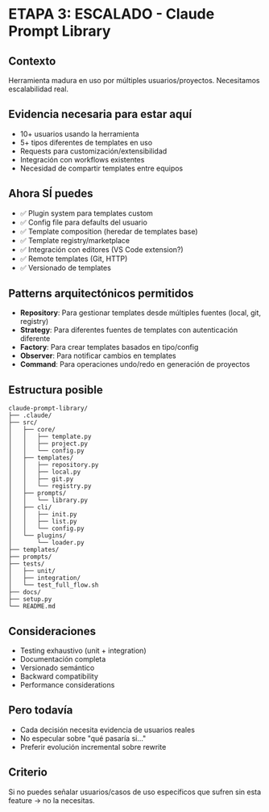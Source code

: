 # ETAPA 3: ESCALADO - Claude Prompt Library

## Contexto
Herramienta madura en uso por múltiples usuarios/proyectos. Necesitamos escalabilidad real.

## Evidencia necesaria para estar aquí
- 10+ usuarios usando la herramienta
- 5+ tipos diferentes de templates en uso
- Requests para customización/extensibilidad
- Integración con workflows existentes
- Necesidad de compartir templates entre equipos

## Ahora SÍ puedes
- ✅ Plugin system para templates custom
- ✅ Config file para defaults del usuario
- ✅ Template composition (heredar de templates base)
- ✅ Template registry/marketplace
- ✅ Integración con editores (VS Code extension?)
- ✅ Remote templates (Git, HTTP)
- ✅ Versionado de templates

## Patterns arquitectónicos permitidos
- **Repository**: Para gestionar templates desde múltiples fuentes (local, git, registry)
- **Strategy**: Para diferentes fuentes de templates con autenticación diferente
- **Factory**: Para crear templates basados en tipo/config
- **Observer**: Para notificar cambios en templates
- **Command**: Para operaciones undo/redo en generación de proyectos

## Estructura posible
```
claude-prompt-library/
├── .claude/
├── src/
│   ├── core/
│   │   ├── template.py
│   │   ├── project.py
│   │   └── config.py
│   ├── templates/
│   │   ├── repository.py
│   │   ├── local.py
│   │   ├── git.py
│   │   └── registry.py
│   ├── prompts/
│   │   └── library.py
│   ├── cli/
│   │   ├── init.py
│   │   ├── list.py
│   │   └── config.py
│   └── plugins/
│       └── loader.py
├── templates/
├── prompts/
├── tests/
│   ├── unit/
│   ├── integration/
│   └── test_full_flow.sh
├── docs/
├── setup.py
└── README.md
```

## Consideraciones
- Testing exhaustivo (unit + integration)
- Documentación completa
- Versionado semántico
- Backward compatibility
- Performance considerations

## Pero todavía
- Cada decisión necesita evidencia de usuarios reales
- No especular sobre "qué pasaría si..."
- Preferir evolución incremental sobre rewrite

## Criterio
Si no puedes señalar usuarios/casos de uso específicos que sufren sin esta feature → no la necesitas.
